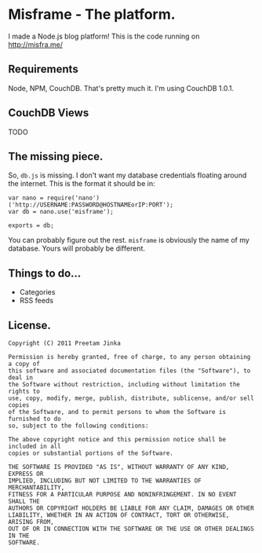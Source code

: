 Misframe - The platform.
=======================

I made a Node.js blog platform! This is the code running on http://misfra.me/

Requirements
------------
Node, NPM, CouchDB. That's pretty much it. I'm using CouchDB 1.0.1.

CouchDB Views
-------------
TODO

The missing piece.
------------------
So, `db.js` is missing. I don't want my database credentials floating around the internet. This is the format it should be in:

	var nano = require('nano')('http://USERNAME:PASSWORD@HOSTNAMEorIP:PORT');
	var db = nano.use('misframe');
	
	exports = db;

You can probably figure out the rest. `misframe` is obviously the name of my database. Yours will probably be different.

Things to do...
---------------
* Categories
* RSS feeds

License.
-------
	Copyright (C) 2011 Preetam Jinka

	Permission is hereby granted, free of charge, to any person obtaining a copy of
	this software and associated documentation files (the "Software"), to deal in
	the Software without restriction, including without limitation the rights to
	use, copy, modify, merge, publish, distribute, sublicense, and/or sell copies
	of the Software, and to permit persons to whom the Software is furnished to do
	so, subject to the following conditions:

	The above copyright notice and this permission notice shall be included in all
	copies or substantial portions of the Software.

	THE SOFTWARE IS PROVIDED "AS IS", WITHOUT WARRANTY OF ANY KIND, EXPRESS OR
	IMPLIED, INCLUDING BUT NOT LIMITED TO THE WARRANTIES OF MERCHANTABILITY,
	FITNESS FOR A PARTICULAR PURPOSE AND NONINFRINGEMENT. IN NO EVENT SHALL THE
	AUTHORS OR COPYRIGHT HOLDERS BE LIABLE FOR ANY CLAIM, DAMAGES OR OTHER
	LIABILITY, WHETHER IN AN ACTION OF CONTRACT, TORT OR OTHERWISE, ARISING FROM,
	OUT OF OR IN CONNECTION WITH THE SOFTWARE OR THE USE OR OTHER DEALINGS IN THE
	SOFTWARE.
